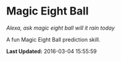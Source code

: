 # Magic Eight Ball
*Alexa, ask magic eight ball will it rain today*

A fun Magic Eight Ball prediction skill.

**Last Updated:** 2016-03-04 15:55:59